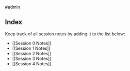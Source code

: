 #admin 

## Index
Keep track of all session notes by adding it to the list below:
- [[Session 0 Notes]]
- [[Session 1 Notes]]
- [[Session 2 Notes]]
- [[Session 3 Notes]]
- [[Session 4 Notes]]